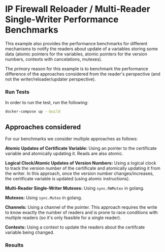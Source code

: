 # IP Firewall Reloader / Multi-Reader Single-Writer Performance Benchmarks
This example also provides the performance benchmarks for different mechanisms to notify the readers about update of a variables storing some data (atomic pointers for the variables, atomic pointers for the version numbers, contexts with cancelations, mutexes).

The *primary* reason for this example is to benchmark the performance difference of the approaches considered from the reader's perspective (and not the writer/reloader/updater perspective).

### Run Tests
In order to run the test, run the following:
```sh
docker-compose up --build

```

## Approaches considered

For our benchmarks we consider multiple approaches as follows:

**Atomic Updates of Certificate Variable:** Using an pointer to the certificate variable and atomically updating it. Reads are also atomic.

**Logical Clock/Atomic Updates of Version Numbers:** Using a logical clock to track the version number of the certificate and atomically updating it from the writer. In this approach, once the version number changes/increases, the certificate variable is updated (using atomic instructions).

**Multi-Reader Single-Writer Mutexes:** Using `sync.RWMutex` in golang.

**Mutexes:** Using `sync.Mutex` in golang.

**Channels:** Using a channel of the pointer. This approach requires the write to know exactly the number of readers and is prone to race conditions with multiple readers (so it's only feasible for a single reader).

**Contexts:** Using a context to update the readers about the certifcate variable being changed.

### Results
